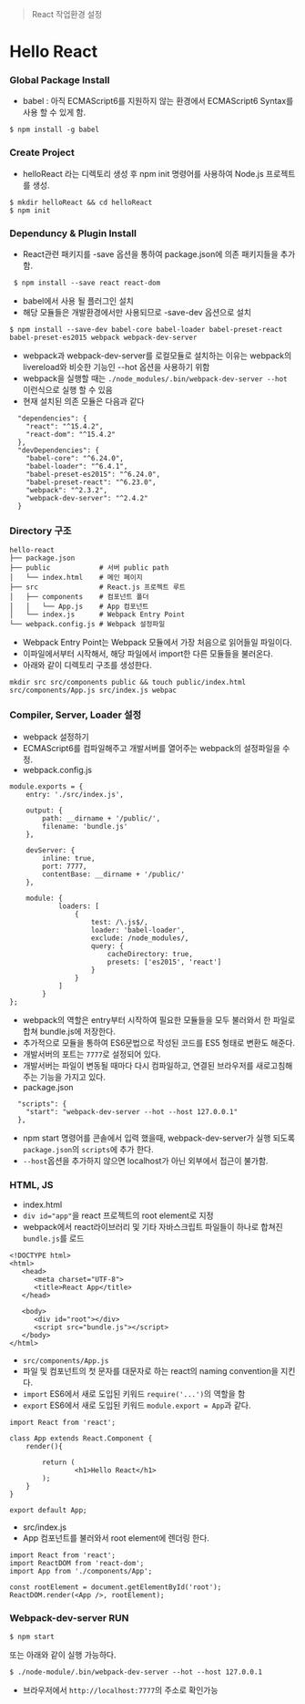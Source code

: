 > React 작업환경 설정

# Hello React

### Global Package Install
 - babel : 아직 ECMAScript6를 지원하지 않는 환경에서 ECMAScript6 Syntax를 사용 할 수 있게 함.
```
$ npm install -g babel
```

### Create Project
 - helloReact 라는 디렉토리 생성 후 npm init 명령어를 사용하여 Node.js 프로젝트를 생성.
 ```
 $ mkdir helloReact && cd helloReact
 $ npm init
```

### Dependuncy & Plugin Install
 - React관련 패키지를 -save 옵션을 통하여 package.json에 의존 패키지들을 추가 함.
```
 $ npm install --save react react-dom
```
 - babel에서 사용 될 플러그인 설치
 - 해당 모듈들은 개발환경에서만 사용되므로 -save-dev 옵션으로 설치
```
$ npm install --save-dev babel-core babel-loader babel-preset-react babel-preset-es2015 webpack webpack-dev-server
```
 - webpack과 webpack-dev-server를 로컬모듈로 설치하는 이유는 webpack의 livereload와 비슷한 기능인 --hot 옵션을 사용하기 위함
 - webpack을 실행할 때는 ```./node_modules/.bin/webpack-dev-server --hot``` 이런식으로 실행 할 수 있음
 - 현재 설치된 의존 모듈은 다음과 같다
```
  "dependencies": {
    "react": "^15.4.2",
    "react-dom": "^15.4.2"
  },
  "devDependencies": {
    "babel-core": "^6.24.0",
    "babel-loader": "^6.4.1",
    "babel-preset-es2015": "^6.24.0",
    "babel-preset-react": "^6.23.0",
    "webpack": "^2.3.2",
    "webpack-dev-server": "^2.4.2"
  }
```

### Directory 구조
```
hello-react
├── package.json         
├── public            # 서버 public path
│   └── index.html    # 메인 페이지
├── src               # React.js 프로젝트 루트
│   ├── components    # 컴포넌트 폴더
│   │   └── App.js    # App 컴포넌트
│   └── index.js      # Webpack Entry Point
└── webpack.config.js # Webpack 설정파일
```
 - Webpack Entry Point는 Webpack 모듈에서 가장 처음으로 읽어들일 파일이다.
 - 이파일에서부터 시작해서, 해당 파일에서 import한 다른 모듈들을 불러온다.
 - 아래와 같이 디렉토리 구조를 생성한다.
```
mkdir src src/components public && touch public/index.html src/components/App.js src/index.js webpac
```

### Compiler, Server, Loader 설정
 - webpack 설정하기
 - ECMAScript6를 컴파일해주고 개발서버를 열어주는 webpack의 설정파일을 수정.
 - webpack.config.js
```
module.exports = {
    entry: './src/index.js',
 
    output: {
        path: __dirname + '/public/',
        filename: 'bundle.js'
    },
 
    devServer: {
        inline: true,
        port: 7777,
        contentBase: __dirname + '/public/'
    },
 
    module: {
            loaders: [
                {
                    test: /\.js$/,
                    loader: 'babel-loader',
                    exclude: /node_modules/,
                    query: {
                        cacheDirectory: true,
                        presets: ['es2015', 'react']
                    }
                }
            ]
        }
};
```
 - webpack의 역할은 entry부터 시작하여 필요한 모듈들을 모두 불러와서 한 파일로 합쳐 bundle.js에 저장한다.
 - 추가적으로 모듈을 통하여 ES6문법으로 작성된 코드를 ES5 형태로 변환도 해준다.
 - 개발서버의 포트는 ```7777```로 설정되어 있다.
 - 개발서버는 파일이 변동될 때마다 다시 컴파일하고, 연결된 브라우저를 새로고침해주는 기능을 가지고 있다.
 - package.json
```
  "scripts": {
    "start": "webpack-dev-server --hot --host 127.0.0.1"
  },
```
 - npm start 명령어를 콘솔에서 입력 했을때, webpack-dev-server가 실행 되도록 ```package.json```의 ```scripts```에 추가 한다.
 - ```--host```옵션을 추가하지 않으면 localhost가 아닌 외부에서 접근이 불가함.

 ### HTML, JS

  - index.html
  - ```div id="app"```을 react 프로젝트의 root element로 지정
  - webpack에서 react라이브러리 및 기타 자바스크립트 파일들이 하나로 합쳐진 ```bundle.js```를 로드
```
<!DOCTYPE html>
<html>
   <head>
      <meta charset="UTF-8">
      <title>React App</title>
   </head>
 
   <body>
      <div id="root"></div>
      <script src="bundle.js"></script>
   </body>
</html>
```
 - ```src/components/App.js```
 - 파일 및 컴포넌트의 첫 문자를 대문자로 하는 react의 naming convention을 지킨다.
 - ```import``` ES6에서 새로 도입된 키워드 ```require('...')```의 역할을 함
 - ```export``` ES6에서 새로 도입된 키워드 ```module.export = App```과 같다.
```
import React from 'react';
 
class App extends React.Component {
    render(){
 
        return (
                <h1>Hello React</h1>
        );
    }
}
 
export default App;
```
 - src/index.js
 - App 컴포넌트를 불러와서 root element에 렌더링 한다.
```
import React from 'react';
import ReactDOM from 'react-dom';
import App from './components/App';
 
const rootElement = document.getElementById('root');
ReactDOM.render(<App />, rootElement);
```

### Webpack-dev-server RUN
```
$ npm start
```
또는 아래와 같이 실행 가능하다.
```
$ ./node-module/.bin/webpack-dev-server --hot --host 127.0.0.1
```
 - 브라우저에서 ```http://localhost:7777```의 주소로 확인가능
